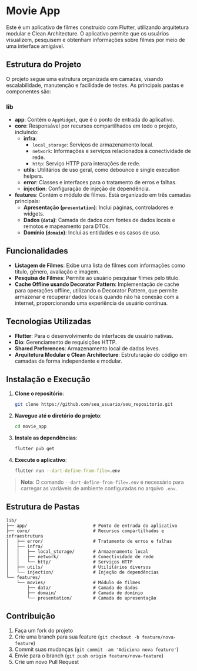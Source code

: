 # Movie App

Este é um aplicativo de filmes construído com Flutter, utilizando arquitetura modular e Clean
Architecture.
O aplicativo permite que os usuários visualizem, pesquisem e obtenham informações sobre filmes por
meio de uma interface amigável.

## Estrutura do Projeto

O projeto segue uma estrutura organizada em camadas, visando escalabilidade, manutenção e facilidade
de testes.
As principais pastas e componentes são:

### lib

- **app**: Contém o `AppWidget`, que é o ponto de entrada do aplicativo.
- **core**: Responsável por recursos compartilhados em todo o projeto, incluindo:
    - **infra**:
        - `local_storage`: Serviços de armazenamento local.
        - `network`: Informações e serviços relacionados à conectividade de rede.
        - `http`: Serviço HTTP para interações de rede.
    - **utils**: Utilitários de uso geral, como debounce e single execution helpers.
    - **error**: Classes e interfaces para o tratamento de erros e falhas.
    - **injection**: Configuração de injeção de dependência.
- **features**: Contém o módulo de filmes. Está organizado em três camadas principais:
    - **Apresentação (`presentation`)**: Inclui páginas, controladores e widgets.
    - **Dados (`data`)**: Camada de dados com fontes de dados locais e remotos e mapeamento para
      DTOs.
    - **Domínio (`domain`)**: Inclui as entidades e os casos de uso.

## Funcionalidades

- **Listagem de Filmes**: Exibe uma lista de filmes com informações como título, gênero, avaliação e
  imagem.
- **Pesquisa de Filmes**: Permite ao usuário pesquisar filmes pelo título.
- **Cache Offline usando Decorator Pattern**: Implementação de cache para operações offline,
  utilizando o Decorator Pattern,
  que permite armazenar e recuperar dados locais quando não há conexão com a internet,
  proporcionando uma experiência de
  usuário contínua.

## Tecnologias Utilizadas

- **Flutter**: Para o desenvolvimento de interfaces de usuário nativas.
- **Dio**: Gerenciamento de requisições HTTP.
- **Shared Preferences**: Armazenamento local de dados leves.
- **Arquitetura Modular e Clean Architecture**: Estruturação do código em camadas de forma
  independente e modular.

## Instalação e Execução

1. **Clone o repositório**:
   ```bash
   git clone https://github.com/seu_usuario/seu_repositorio.git
   ```

2. **Navegue até o diretório do projeto**:
   ```bash
   cd movie_app
   ```

3. **Instale as dependências**:
   ```bash
   flutter pub get
   ```

4. **Execute o aplicativo**:
   ```bash
   flutter run --dart-define-from-file=.env
   ```

> **Nota**: O comando `--dart-define-from-file=.env` é necessário para carregar as variáveis de
> ambiente configuradas no arquivo `.env`.

## Estrutura de Pastas

```plaintext
lib/
├── app/                         # Ponto de entrada do aplicativo
├── core/                        # Recursos compartilhados e infraestrutura
│   ├── error/                   # Tratamento de erros e falhas
│   ├── infra/
│   │   ├── local_storage/       # Armazenamento local
│   │   ├── network/             # Conectividade de rede
│   │   └── http/                # Serviços HTTP
│   ├── utils/                   # Utilitários diversos
│   └── injection/               # Injeção de dependências
└── features/
    └── movies/                  # Módulo de filmes
        ├── data/                # Camada de dados
        ├── domain/              # Camada de domínio
        └── presentation/        # Camada de apresentação
```

## Contribuição

1. Faça um fork do projeto
2. Crie uma branch para sua feature (`git checkout -b feature/nova-feature`)
3. Commit suas mudanças (`git commit -am 'Adiciona nova feature'`)
4. Envie para o branch (`git push origin feature/nova-feature`)
5. Crie um novo Pull Request


